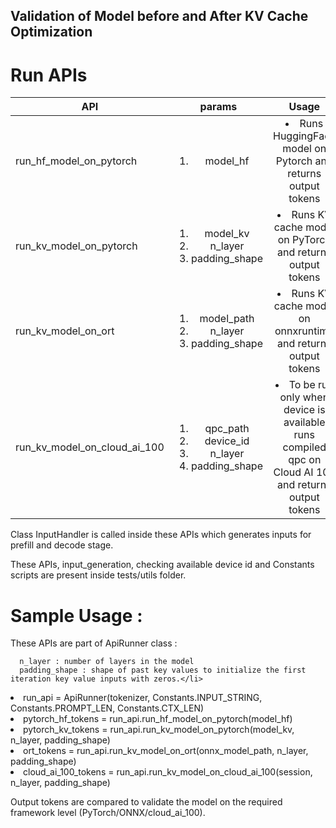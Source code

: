 ## Validation of Model before and After KV Cache Optimization

# Run APIs

| API    | <left>params</left> | Usage            |
|------------------|:--------:|:--------------------:|
| run_hf_model_on_pytorch |  <ol><li>model_hf</li></ol>        |<li>Runs HuggingFace model on Pytorch and returns output tokens</li> |
| run_kv_model_on_pytorch |  <ol><li>model_kv</li><li>n_layer</li><li>padding_shape</li></ol>        |<li>Runs KV cache model on PyTorch and returns output tokens</li> |
| run_kv_model_on_ort |  <ol><li>model_path</li><li>n_layer</li><li>padding_shape</li></ol>        |<li>Runs KV cache model on onnxruntime and returns output tokens</li> |
| run_kv_model_on_cloud_ai_100 |  <ol><li>qpc_path</li><li>device_id</li><li>n_layer</li><li>padding_shape</li></ol>        |<li>To be run only when device is available </li> runs compiled qpc on Cloud AI 100 and returns output tokens</li> |

Class InputHandler is called inside these APIs which generates inputs for prefill and decode stage.

These APIs, input_generation, checking available device id and Constants scripts are present inside tests/utils folder.

# Sample Usage :

These APIs are part of ApiRunner class :

      n_layer : number of layers in the model
      padding_shape : shape of past key values to initialize the first iteration key value inputs with zeros.</li>

<li>run_api = ApiRunner(tokenizer, Constants.INPUT_STRING, Constants.PROMPT_LEN, Constants.CTX_LEN) </li>
<li>pytorch_hf_tokens = run_api.run_hf_model_on_pytorch(model_hf) </li>
<li>pytorch_kv_tokens = run_api.run_kv_model_on_pytorch(model_kv, n_layer, padding_shape) </li>
<li>ort_tokens = run_api.run_kv_model_on_ort(onnx_model_path, n_layer, padding_shape) </li>
<li>cloud_ai_100_tokens = run_api.run_kv_model_on_cloud_ai_100(session, n_layer, padding_shape) </li>

Output tokens are compared to validate the model on the required framework level (PyTorch/ONNX/cloud_ai_100).</li>
